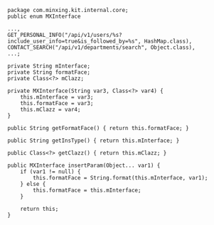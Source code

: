 	package com.minxing.kit.internal.core;
	public enum MXInterface

	...,
	GET_PERSONAL_INFO("/api/v1/users/%s?include_user_info=true&is_followed_by=%s", HashMap.class),
	CONTACT_SEARCH("/api/v1/departments/search", Object.class),
	...;

	private String mInterface;
    private String formatFace;
    private Class<?> mClazz;

	private MXInterface(String var3, Class<?> var4) {
        this.mInterface = var3;
        this.formatFace = var3;
        this.mClazz = var4;
    }

	public String getFormatFace() { return this.formatFace; }

    public String getInsType() { return this.mInterface; }

    public Class<?> getClazz() { return this.mClazz; }

	public MXInterface insertParam(Object... var1) {
        if (var1 != null) {
            this.formatFace = String.format(this.mInterface, var1);
        } else {
            this.formatFace = this.mInterface;
        }

        return this;
    }